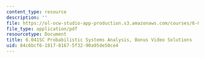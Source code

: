 ```yaml
---
content_type: resource
description: ''
file: https://ol-ocw-studio-app-production.s3.amazonaws.com/courses/6-041sc-probabilistic-systems-analysis-and-applied-probability-fall-2013/84c6bcf6181781675f3290a95de50ce4_MIT6_041SCF13_Lec12BonSol.pdf
file_type: application/pdf
resourcetype: Document
title: 6.041SC Probabilistic Systems Analysis, Bonus Video Solutions
uid: 84c6bcf6-1817-8167-5f32-90a95de50ce4
---
```

